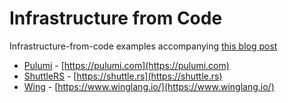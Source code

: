 # Infrastructure from Code

Infrastructure-from-code examples accompanying [this blog post](https://blog.scottgerring.com/infastructure-from-code/) 

* [Pulumi](pulumi) - [https://pulumi.com](https://pulumi.com)
* [ShuttleRS](shuttlers) - [https://shuttle.rs](https://shuttle.rs)
* [Wing](wing) - [https://www.winglang.io/](https://www.winglang.io/)